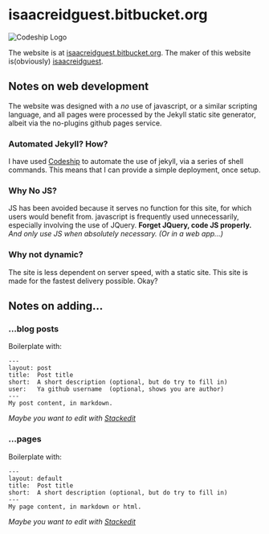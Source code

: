 isaacreidguest.bitbucket.org
===========================

![Codeship Logo](https://www.codeship.io/projects/acc1a0d0-6817-0131-8783-2a60fea31685/status?branch=master)

The website is at [isaacreidguest.bitbucket.org](http://isaacreidguest.bitbucket.org).
The maker of this website is(obviously) [isaacreidguest](http://bitbucket.org/isaacreidguest).

## Notes on web development

The website was designed with a  _no_ use of javascript, or a similar scripting language, and all pages were processed by the Jekyll static site generator, albeit via the no-plugins github pages service.

### Automated Jekyll? How?

I have used [Codeship](https://www.codeship.io) to automate the use of jekyll, via a series of shell commands. This means that I can provide a simple deployment, once setup.

### Why No JS?

JS has been avoided because it serves no function for this site, for which users would benefit from. javascript is frequently used unnecessarily, especially involving the use of JQuery. **Forget JQuery, code JS properly.** _And only use JS when absolutely necessary. (Or in a web app...)_

### Why not dynamic?

The site is less dependent on server speed, with a static site. This site is made for the fastest delivery possible. Okay?

## Notes on adding...

### ...blog posts

Boilerplate with:

    ---
    layout: post
    title:  Post title
    short:  A short description (optional, but do try to fill in)
    user:   Ya github username  (optional, shows you are author)
    ---
    My post content, in markdown.

_Maybe you want to edit with [Stackedit](https://stackedit.io "Stackedit - online markdown editor")_
### ...pages
Boilerplate with:

    ---
    layout: default
    title:  Post title
    short:  A short description (optional, but do try to fill in)
    ---
    My page content, in markdown or html.

_Maybe you want to edit with [Stackedit](https://stackedit.io "Stackedit - online markdown editor")_